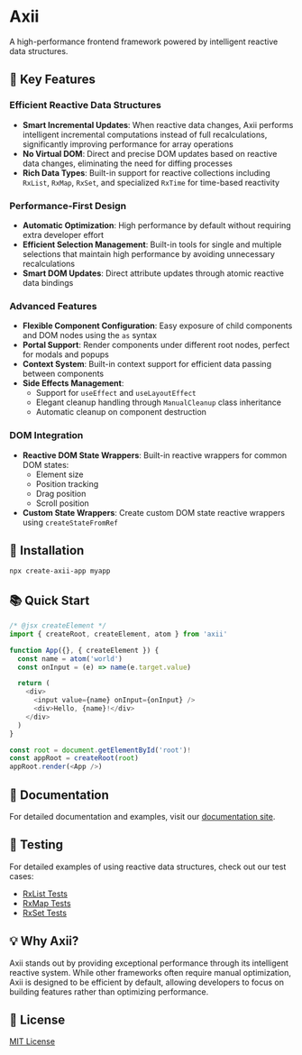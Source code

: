 # Axii

A high-performance frontend framework powered by intelligent reactive data structures.

## 🚀 Key Features

### Efficient Reactive Data Structures
- **Smart Incremental Updates**: When reactive data changes, Axii performs intelligent incremental computations instead of full recalculations, significantly improving performance for array operations
- **No Virtual DOM**: Direct and precise DOM updates based on reactive data changes, eliminating the need for diffing processes
- **Rich Data Types**: Built-in support for reactive collections including `RxList`, `RxMap`, `RxSet`, and specialized `RxTime` for time-based reactivity

### Performance-First Design
- **Automatic Optimization**: High performance by default without requiring extra developer effort
- **Efficient Selection Management**: Built-in tools for single and multiple selections that maintain high performance by avoiding unnecessary recalculations
- **Smart DOM Updates**: Direct attribute updates through atomic reactive data bindings

### Advanced Features
- **Flexible Component Configuration**: Easy exposure of child components and DOM nodes using the `as` syntax
- **Portal Support**: Render components under different root nodes, perfect for modals and popups
- **Context System**: Built-in context support for efficient data passing between components
- **Side Effects Management**: 
  - Support for `useEffect` and `useLayoutEffect`
  - Elegant cleanup handling through `ManualCleanup` class inheritance
  - Automatic cleanup on component destruction

### DOM Integration
- **Reactive DOM State Wrappers**: Built-in reactive wrappers for common DOM states:
  - Element size
  - Position tracking
  - Drag position
  - Scroll position
- **Custom State Wrappers**: Create custom DOM state reactive wrappers using `createStateFromRef`

## 🔧 Installation

```bash
npx create-axii-app myapp
```

## 📚 Quick Start

```javascript
/* @jsx createElement */
import { createRoot, createElement, atom } from 'axii'

function App({}, { createElement }) {
  const name = atom('world')
  const onInput = (e) => name(e.target.value)

  return (
    <div>
      <input value={name} onInput={onInput} />
      <div>Hello, {name}!</div>
    </div>
  )
}

const root = document.getElementById('root')!
const appRoot = createRoot(root)
appRoot.render(<App />)
```

## 📖 Documentation

For detailed documentation and examples, visit our [documentation site](https://axii.dev).

## 🧪 Testing

For detailed examples of using reactive data structures, check out our test cases:
- [RxList Tests](https://github.com/sskyy/data0/blob/main/__tests__/rxList.spec.ts)
- [RxMap Tests](https://github.com/sskyy/data0/blob/main/__tests__/rxMap.spec.ts)
- [RxSet Tests](https://github.com/sskyy/data0/blob/main/__tests__/rxSet.spec.ts)

## 💡 Why Axii?

Axii stands out by providing exceptional performance through its intelligent reactive system. While other frameworks often require manual optimization, Axii is designed to be efficient by default, allowing developers to focus on building features rather than optimizing performance.

## 📄 License

[MIT License](LICENSE)
